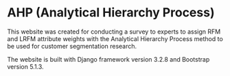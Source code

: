 # AHP (Analytical Hierarchy Process)

This website was created for conducting a survey to experts to assign RFM and LRFM attribute weights with the Analytical Hierarchy Process method to be used for customer segmentation research.

The website is built with Django framework version 3.2.8 and Bootstrap version 5.1.3.
